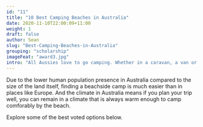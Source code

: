 ```yaml
---
id: "11"
title: "10 Best Camping Beaches in Australia"
date: 2020-11-10T22:00:09+11:00
weight: 1
draft: false
author: Sean
slug: "Best-Camping-Beaches-in-Australia"
grouping: "scholarship"
imageFeat: "award3.jpg"
intro: "All Aussies love to go camping. Whether in a caravan, a van or a tent, Australia provides the best opportunity in the world to go coastal camping. So where are the best spots to pitch your campsite?"
---
```


Due to the lower human population presence in Australia compared to the size of the land itself, finding a beachside camp is much easier than in places like Europe. And the climate in Australia means if you plan your trip well, you can remain in a climate that is always warm enough to camp comforably by the beach.

Explore some of the best voted options below.

